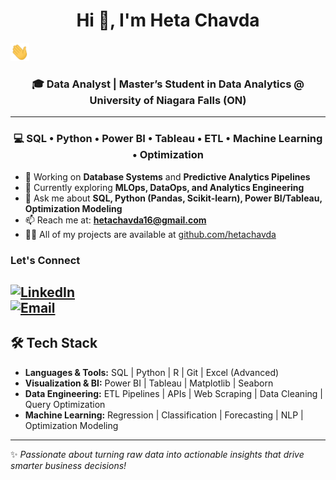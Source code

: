 
   <h1 align="center">Hi 👋, I'm Heta Chavda</h1> <img src="https://raw.githubusercontent.com/ABSphreak/ABSphreak/master/gifs/Hi.gif" width="30px"> </h2>
<h3 align="center">🎓 Data Analyst | Master’s Student in Data Analytics 
              @ University of Niagara Falls (ON)</h3>
               
   ****             
   <h3 align="center"> 💻 SQL • Python • Power BI • Tableau • ETL • Machine Learning • Optimization</h3>
   
  - 🔭 Working on **Database Systems** and **Predictive Analytics Pipelines**  
  - 🌱 Currently exploring **MLOps, DataOps, and Analytics Engineering**  
  - 💬 Ask me about **SQL, Python (Pandas, Scikit-learn), Power BI/Tableau, Optimization Modeling**  
  - 📫 Reach me at: **hetachavda16@gmail.com**  
  - 👨‍💻 All of my projects are available at [github.com/hetachavda](https://www.github.com/hetachavda)

              
###  Let's Connect
  [![LinkedIn](https://img.shields.io/badge/LinkedIn-Connect-blue)](https://linkedin.com/in/hetachavda)  
  [![Email](https://img.shields.io/badge/Email-hetachavda16@gmail.com-red)](mailto:hetachavda16@gmail.com)
---

## 🛠️ Tech Stack  
- **Languages & Tools:** SQL | Python | R | Git | Excel (Advanced)  
- **Visualization & BI:** Power BI | Tableau | Matplotlib | Seaborn  
- **Data Engineering:** ETL Pipelines | APIs | Web Scraping | Data Cleaning | Query Optimization  
- **Machine Learning:** Regression | Classification | Forecasting | NLP | Optimization Modeling  
---
✨ *Passionate about turning raw data into actionable insights that drive smarter business decisions!*  
